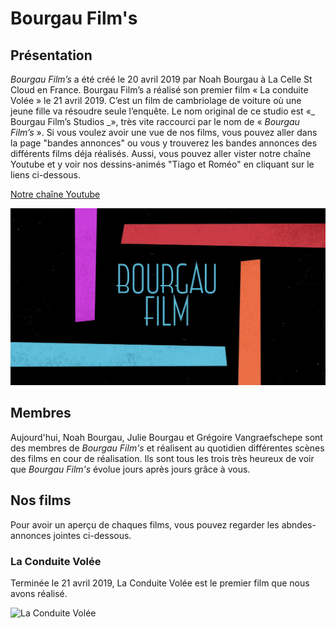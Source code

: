 # Bourgau Film's

## Présentation

_Bourgau Film’s_ a été créé le 20 avril 2019 par Noah Bourgau à La Celle St Cloud en France. Bourgau Film’s a réalisé son premier film « La conduite Volée » le 21 avril 2019. C’est un film de cambriolage de voiture où une jeune fille va résoudre seule l’enquête. Le nom original de ce studio est «_ Bourgau Film’s Studios _», très vite raccourci par le nom de « _Bourgau Film’s_ ».
Si vous voulez avoir une vue de nos films, vous pouvez aller dans la page "bandes annonces" ou vous y trouverez les bandes annonces des différents films déja réalisés. 
Aussi, vous pouvez aller vister notre chaîne Youtube et y voir nos dessins-animés "Tiago et Roméo" en cliquant sur le liens ci-dessous. 

[Notre chaîne Youtube](https://www.youtube.com/channel/UCJlcDHQKwoStAThGKNaWd3A)

![L'affiche de bourgau films](affiche-bourgau-films.png)

## Membres 

Aujourd'hui, Noah Bourgau, Julie Bourgau et Grégoire Vangraefschepe sont des membres de _Bourgau Film's_ et réalisent au quotidien différentes scènes des films en cour de réalisation. Ils sont tous les trois très heureux de voir que _Bourgau Film's_ évolue jours après jours grâce à vous. 

## Nos films
Pour avoir un aperçu de chaques films, vous pouvez regarder les abndes-annonces jointes ci-dessous.  

### La Conduite Volée

Terminée le 21 avril 2019, La Conduite Volée est le premier film que nous avons réalisé.

![La Conduite Volée](laconduitevolée.png)
